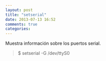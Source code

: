 ```yaml
---
layout: post
title: "setserial"
date: 2013-07-13 16:52
comments: true
categories: 
---
```

Muestra información sobre los puertos serial.

>$ setserial -G /dev/ttyS0

